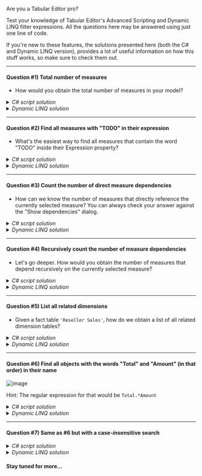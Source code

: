 ﻿Are you a Tabular Editor pro?

Test your knowledge of Tabular Editor's Advanced Scripting and Dynamic LINQ filter expressions. All the questions here may be answered using just one line of code.

If you're new to these features, the solutions presented here (both the C# and Dynamic LINQ version), provides a lot of useful information on how this stuff works, so make sure to check them out.

***

#### Question #1) Total number of measures
* How would you obtain the total number of measures in your model?

<details><summary><i>C# script solution</i></summary>
<pre><code>Model.AllMeasures.Count().Output();</code></pre>
<b>Explanation:</b> The <code>Model</code> object represents the root of the <a href="https://docs.microsoft.com/en-us/sql/analysis-services/tabular-model-programming-compatibility-level-1200/introduction-to-the-tabular-object-model-tom-in-analysis-services-amo?view=sql-server-2017#tabular-object-model-hierarchy">TOM tree</a>. It supports most of the properties found in the <a href="https://docs.microsoft.com/en-us/dotnet/api/microsoft.analysisservices?redirectedfrom=MSDN&view=sqlserver-2016">API documentation</a> with the addition of a number of extra properties and methods, that are only available inside Tabular Editor. The <code>AllMeasures</code> property is one of these extra properties, added for convenience. It simply returns a collection of all measures across all tables in the model. All collections (or more precisely, <i>enumerables</i>) support the powerful <a href="https://docs.microsoft.com/en-us/dotnet/api/system.linq.enumerable?view=netframework-4.7.2#methods">.NET LINQ methods</a>. <code>Count()</code> is one such method, which simply returns the number of elements in the collection as an integer. Once we have that, the only thing left is to <code>Output()</code> it.<br/><br/>
</details>

<details><summary><i>Dynamic LINQ solution</i></summary>
<pre><code>:ObjectType="Measure"</code></pre>
<b>Explanation:</b> When you put a ':' as the first character of the Filter textbox, you enable Dynamic LINQ filtering. What that means is, that Tabular Editor evaluates the expression after the ':' character against every object in the TOM tree, returning only those objects where the expression evaluates to true. Putting the expression above into the Filter textbox, will have Tabular Editor display all objects whose <code>ObjectType</code> property is "Measure". The search result count at the bottom of the screen, should then tell you how many measures you have in total.<br/><br/>
</details>

***

#### Question #2) Find all measures with "TODO" in their expression

* What's the easiest way to find all measures that contain the word "TODO" inside their Expression property?

<details><summary><i>C# script solution</i></summary>
<pre><code>Model.AllMeasures.Where(m => m.Expression.Contains("TODO")).Output();</code></pre>
<b>Explanation:</b> The first part of this script is the same as in question 1. <code>Where(x =&gt; y)</code> is another .NET LINQ method, that filters the preceding collection based on a so-called <i>predicate</i>. The predicate is expressed using the special C# Lambda notation <code>x =&gt; y</code>. On the left side of the arrow, you declare a variable with a name of your choice. The expression to the right of the arrow will be evaluated for every object in the collection, using the variable on the left to represent individual objects. This expression can be any valid C# expression that evaluates to a boolean value (true or false). Thus, the <code>Where</code> method simply filters the collection to return only those objects where the Lambda expression evaluates to true. So in the example above, we decide to use <code>m</code> as the name of our variable, which will represent the individual measures of our model. But we only want to keep measures whose <code>Expression</code> property <code>Contains</code> the word "TODO". Makes sense?<br/><br/>
</details>

<details><summary><i>Dynamic LINQ solution</i></summary>
<pre><code>:ObjectType="Measure" and Expression.Contains("TODO")</code></pre>
<b>Explanation:</b> The first part of this Dynamic LINQ expression is identical to question 1. Dynamic LINQ lets you use <a href="https://github.com/kahanu/System.Linq.Dynamic/wiki/Dynamic-Expressions#operators">many different operators</a> such as <code>and</code> or <code>or</code> to express complex logic. Notice how the second part of the expression is similar to the C# Lambda expression used above, except that we don't declare a variable to represent the measure. Since Dynamic LINQ is evaluated against every object in the TOM tree, any property or method name we add to the expression will implicitly be evaluated against the current object. Since different types of objects have different properties, no error is produced if the Filter box contains an invalid expression. However, when writing Dynamic LINQ expressions within the <a href="/Best-Practice-Analyzer">Best Practice Analyzer</a>, an error will be shown if you try to access a property or method that doesn't exist on the chosen object types.
</details>

***

#### Question #3) Count the number of direct measure dependencies
* How can we know the number of measures that directly reference the currently selected measure? You can always check your answer against the "Show dependencies" dialog.

<details><summary><i>C# script solution</i></summary>
<pre><code>Selected.Measure.ReferencedBy.Measures.Count().Output();</code></pre>
<b>Explanation:</b> <code>Selected.Measure</code> refers to the currently selected measure in the explorer tree. All objects that can be referenced through DAX (measures, tables, columns, KPIs) have the <code>ReferencedBy</code> property, which is a special collection of objects that directly reference the former. Although we could use the LINQ-method <code>.OfType&lt;Measure&gt;()</code> to filter the collection to measures only, this particular collection contains a set of convenient properties that does this for us. One of them, is <code>Measures</code>.<br/><br/>
</details>

<details><summary><i>Dynamic LINQ solution</i></summary>
<pre><code>:ObjectType="Measure" and DependsOn.Measures.Any(Name="Reseller Total Sales")</code></pre>
<b>Explanation:</b> It's not possible to create a Dynamic LINQ filter expression based on the current selection, so instead we consider a specific measure in this example, [Reseller Total Sales]. The example here, will return all those objects who have a direct dependency on a measure named "Reseller Total Sales". The reason we're using "DependsOn" instead of "ReferencedBy" here, is that search filter expressions are evaluated against every single object in the model. That's the opposite of what we're doing in the C# script, where we already have a handle to a specific measure and want to obtain the list of measures referencing that measure.
</details>

***

#### Question #4) Recursively count the number of measure dependencies
* Let's go deeper. How would you obtain the number of measures that depend recursively on the currently selected measure?

<details><summary><i>C# script solution</i></summary>
<pre><code>Selected.Measure.ReferencedBy.Deep().OfType&lt;Measure&gt;().Count().Output();</code></pre>
Here, we add the <code>Deep()</code> method to recursively traverse the dependency tree, to get a collection of all objects that reference the original measure either directly, or indirectly through other objects. We have to manually filter this collection to objects of type "Measure", to avoid seeing Calculated Columns, RLS Expressions, etc. The only thing left then, is to <code>Count()</code> the number of items in this result and <code>Output()</code> it to the screen.<br/><br/>By the way, if we wanted to display a list of these measures instead of just the count, we could write:
<pre><code>Selected.Measure.ReferencedBy.Deep().OfType<Measure>().Output();</code></pre>
</details>

<details><summary><i>Dynamic LINQ solution</i></summary>
<pre><code>:ObjectType="Measure" and DependsOn.Deep().Any(Name="Reseller Total Sales")</code></pre>
<b>Explanation:</b> All methods that can be called using C# may also be called using Dynamic LINQ. So just like we did above, we're calling the <code>Deep()</code> method to recursively traverse the dependency tree upwards, to find all objects that have a dependency on an object named "Reseller Total Sales". Strictly speaking, this is not exactly the same as the C# expression above, as we would also get a positive hit on non-measure type objects with the name "Reseller Total Sales". To work around that, we could either explicitly state that we only want to consider measures...
<pre><code>:DependsOn.Deep().Any(Name="Reseller Total Sales" and ObjectType="Measure")</code></pre>
...or we could use the <code>DaxObjectFullName</code> property to check for a hit (column names would be fully qualified, and measures must be uniquely named across the entire model):
<pre><code>:DependsOn.Deep().Any(DaxObjectFullName="[Reseller Total Sales]")</code></pre>
</details>

***

#### Question #5) List all related dimensions
* Given a fact table `'Reseller Sales'`, how do we obtain a list of all related dimension tables?

<details><summary><i>C# script solution</i></summary>
<pre><code>var t = Model.Tables["Reseller Sales"];<br/>
t.UsedInRelationships.Where(r => r.FromTable == t).Select(r => r.ToTable).Output();</code></pre>
<b>Explanation:</b> Okay, I admit, this one is a little tricky and because I used a variable to hold the given table, we end up with 2 lines of code instead of one. The naÃ¯ve approach would be to simply write <code>t.RelatedTables.Output();</code>, but since the question specifically asked us to output only related <i>dimension</i> tables, we need to consider only those relationships where our given table is on the "From" side. That is the purpose of <code>t.UsedInRelationships.Where(r => r.FromTable == t)</code>. If we just wanted the list of outgoing relationships, we'd be done here, but since we want a list of the <i>tables</i> pointed to by those relationships, we need to project this list to get the `ToTable` property of each relationship. That's exactly what <code>.Select(r => r.ToTable)</code> does. Makes sense? Now check out the Dynamic LINQ solution below.<br/><br/></details>

<details><summary><i>Dynamic LINQ solution</i></summary>
<pre><code>:UsedInRelationships.Any(ToTable=current and FromTable.Name = "Reseller Sales")</code></pre>
<b>Explanation:</b> Let's read this expression from left to right, keeping in mind that this is evaluated for every object in the model. <code>UsedInRelationships</code> is a list of relationships in which the current object participates. At this point, we've ruled out anything that's not a table or a column object, as these are the only ones that have the <code>UsedInRelationships</code> property. To filter anything that's not a dimension table, we only want to consider relationships pointing <i>to</i> the current object, <i>from</i> the table in question. <code>.Any( ... )</code> evaluates to true if at least one of the relationships satisfies the condition: <code>ToTable=current and FromTable.Name = "Reseller Total Sales"</code>. The special keyword <code>current</code> refers to the current object being evaluated. As we're equating this with the <code>ToTable</code> property of the relationship, we're ruling out columns from the search result, as this property can only be of type Table. <code>FromTable.Name = ...</code> is self-explanatory.
</details>

***

#### Question #6) Find all objects with the words "Total" and "Amount" (in that order) in their name

![image](https://user-images.githubusercontent.com/8976200/44931220-c2dd4680-ad15-11e8-9e52-29ec07f1edb6.png)

Hint: The regular expression for that would be `Total.*Amount`

<details><summary><i>C# script solution</i></summary>
<pre><code>Model.AllMeasures.Where(m => System.Text.RegularExpressions.Regex.IsMatch(m.Name, "Total.*Amount")).Output();</code></pre>
<b>Explanation:</b> This one is actually quite annoying to do in the Advanced Script tab. Strictly speaking, we would actually have to search all the collections (Tables, AllMeasures, AllColumns, AllHierarchies, ...) and then concatenate the result, if we wanted to see them all in one view. Additionally, since the <code>System.Text.RegularExpressions</code> namespace is not in scope by default, the script is not really that typing-friendly. Check out the Dynamic LINQ solution instead.<br/><br/></details>

<details><summary><i>Dynamic LINQ solution</i></summary>
<pre><code>:Regex.IsMatch(Name, "Total.*Amount")</code></pre>
Beautiful, isn't it?
</details>

***

#### Question #7) Same as #6 but with a case-*in*sensitive search

<details><summary><i>C# script solution</i></summary>
<pre><code>Model.AllMeasures.Where(m => System.Text.RegularExpressions.Regex.IsMatch(m.Name, "Total.*Amount", RegexOptions.IgnoreCase)).Output();</code></pre></details>

<details><summary><i>Dynamic LINQ solution</i></summary>
<pre><code>:Regex.IsMatch(Name, "Total.*Amount", "IgnoreCase")</code></pre></details>

#### Stay tuned for more...
